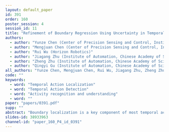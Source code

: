 ```yaml
---
layout: default_paper
id: 391
order: 160
poster_session: 4
session_id: 11
title: "Refinement of Boundary Regression Using Uncertainty in Temporal Action Localization"
authors:
  - author: "Yunze Chen (Center of Precision Sensing and Control, Institute of Automation, Chinese Academy of Sciences, School of Artificial Intelligence, University of Chinese Academy of Sciences)"
  - author: "Mengjuan Chen (Center of Precision Sensing and Control, Institute of Automation, Chinese Academy of Sciences)"
  - author: "Rui Wu (Horizon Robotics)"
  - author: "Jiagang Zhu (Institute of Automation, Chinese Academy of Sciences, University of Chinese Academy of Sciences )"
  - author: "Zheng Zhu (Institute of Automation, Chinese Academy of Sciences)"
  - author: "Qingyi Gu (Institute of Automation, Chinese Academy of Sciences)"
all_authors: "Yunze Chen, Mengjuan Chen, Rui Wu, Jiagang Zhu, Zheng Zhu and Qingyi Gu"
code: ""
keywords:
  - word: "Temporal Action Localization"
  - word: "Temporal Action Detection"
  - word: "Activity recognition and understanding"
  - word: ""
paper: "papers/0391.pdf"
supp: ""
abstract: "Boundary localization is a key component of most temporal action localization frameworks for untrimmed video. Deep-learning methods have brought remarkable progress in this field due to large-scale annotated datasets (e.g., THUMOS14 and ActivityNet). However, natural ambiguity exists for labeling accurate action boundary with such datasets. In this paper, we propose a method to model this uncertainty. Specifically, we construct a Gaussian model for predicting the uncertainty variance of boundary. The captured variance is further used to select more reliable proposals, and to refine proposal boundary by variance voting during post-processing. For most existing one- and two-stage frameworks, more accurate boundaries and reliable proposals can be obtained without additional computation. For the one-stage decoupled single-shot temporal action detection (Decouple-SSAD) framework, we first apply adaptive pyramid feature fusion method to fuse its features of different scales and optimize its structure. Then, we introduce the uncertainty based method, and improve state-of-the-art mAP@0.5 value from 37.9% to 41.6% on THUMOS14. Moreover, for the two-stage proposal–proposal interaction through a graph convolutional network (P-GCN), with such uncertainty method, we also gain significant improvements on both THUMOS14 and ActivityNet v1.3 datasets."
slides-id: 38933963
channel-id: "paper_160_P4_id_0391"
---
```

